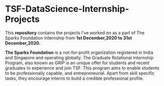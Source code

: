# TSF-DataScience-Internship-Projects

This **repository** contains the projects I've worked on as a part of The Sparks Foundation Internship from **1st December,2020 to 31st December,2020.**

**The Sparks Foundation** is a not-for-profit organization registered in India and Singapore and operating globally. 
The Graduate Rotational Internship Program, also known as GRIP is an unique offer for students and recent graduates to experience and join TSF. This program aims to enable students to be professionally capable, and entrepreneurial. Apart from skill specific tasks, they encourage interns to build a credible professional profile.

